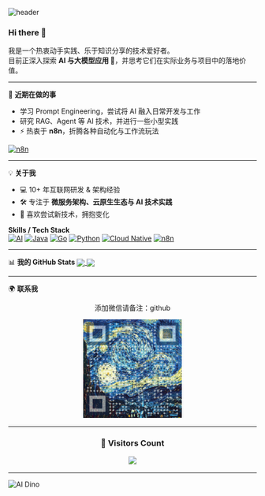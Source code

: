 ![header](https://capsule-render.vercel.app/api?type=waving&color=0:00c6ff,100:0072ff&height=250&section=header&text=Yuanrengu%20%7C%20AI%20%26%20Code&fontSize=40&fontColor=ffffff&animation=fadeIn&fontAlignY=40)

### Hi there 👋  
我是一个热衷动手实践、乐于知识分享的技术爱好者。  
目前正深入探索 **AI 与大模型应用 🤖**，并思考它们在实际业务与项目中的落地价值。


---

🌱 **近期在做的事**
- 学习 Prompt Engineering，尝试将 AI 融入日常开发与工作  
- 研究 RAG、Agent 等 AI 技术，并进行一些小型实践  
- ⚡ 热衷于 **n8n**，折腾各种自动化与工作流玩法  

[![n8n](https://img.shields.io/badge/Automation-n8n-orange?logo=n8n&logoColor=white)](https://n8n.io)

---

💡 **关于我**
- 💻 10+ 年互联网研发 & 架构经验  
- 🛠️ 专注于 **微服务架构、云原生生态与 AI 技术实践**  
- 🎯 喜欢尝试新技术，拥抱变化  

**Skills / Tech Stack**  
[![AI](https://img.shields.io/badge/AI-Exploring-blue?logo=openai&logoColor=white)](https://openai.com) 
[![Java](https://img.shields.io/badge/Code-Java-red?logo=java&logoColor=white)](https://www.oracle.com/java/) 
[![Go](https://img.shields.io/badge/Code-Go-00ADD8?logo=go&logoColor=white)](https://go.dev/) 
[![Python](https://img.shields.io/badge/Code-Python-3776AB?logo=python&logoColor=white)](https://www.python.org/) 
[![Cloud Native](https://img.shields.io/badge/Cloud-Native-00bcd4?logo=kubernetes&logoColor=white)](https://kubernetes.io) 
[![n8n](https://img.shields.io/badge/Automation-n8n-orange?logo=n8n&logoColor=white)](https://n8n.io)

---

📊 **我的 GitHub Stats**
<a href="https://yuanrengu.com/">
  <img align="center" height=170px src="https://github-readme-stats.vercel.app/api?username=yuanrengu&show_icons=true&count_private=true&theme=radical" />
</a>
<a href="https://yuanrengu.com/">
  <img align="center" height=170px src="https://github-readme-stats.vercel.app/api/top-langs/?username=yuanrengu&layout=compact&theme=radical" />
</a>

---

🌍 **联系我**
<div align="center">
  <p>添加微信请备注：github</p>
  <img src="wechat.png" alt="wechat.png" width="200">
</div>

---

<div align="center">
  <h3>👀 Visitors Count</h3>
  <img src="https://profile-counter.glitch.me/yuanrengu/count.svg" />
</div>

---

![AI Dino](https://raw.githubusercontent.com/saadeghi/saadeghi/master/dino.gif)
